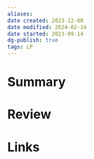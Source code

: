 ```yaml
---
aliases: 
date created: 2023-12-08
date modified: 2024-02-14
date started: 2023-09-14
dg-publish: true
tags: LP
---
```


# Summary

# Review

# Links

